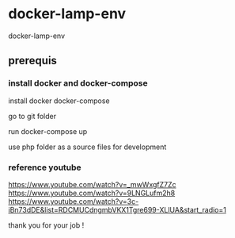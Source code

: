 # docker-lamp-env
docker-lamp-env


## prerequis

### install docker and docker-compose
install docker docker-compose

go to git folder

run docker-compose up

use php folder as a source files for development


### reference youtube 

https://www.youtube.com/watch?v=_mwWxgfZ7Zc<br>
https://www.youtube.com/watch?v=9LNGLufm2h8<br>
https://www.youtube.com/watch?v=3c-iBn73dDE&list=RDCMUCdngmbVKX1Tgre699-XLlUA&start_radio=1

thank you for your job !
